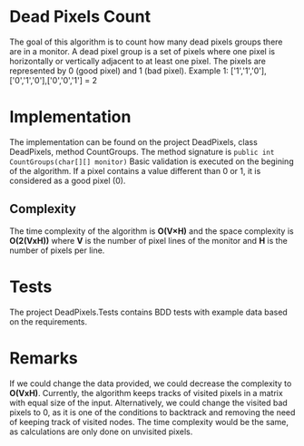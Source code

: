 # Dead Pixels Count
The goal of this algorithm is to count how many dead pixels groups there are in a monitor. A dead pixel group is a set of pixels where one pixel is horizontally or vertically adjacent to at least one pixel. The pixels are represented by 0 (good pixel) and 1 (bad pixel).
Example 1: ['1','1','0'],['0','1','0'],['0','0','1'] = 2

# Implementation
The implementation can be found on the project DeadPixels, class DeadPixels, method CountGroups. The method signature is `public int CountGroups(char[][] monitor)`
Basic validation is executed on the begining of the algorithm. If a pixel contains a value different than 0 or 1, it is considered as a good pixel (0).
## Complexity
The time complexity of the algorithm is **O(V×H)** and the space complexity is **O(2(VxH))** where **V** is the number of pixel lines of the monitor and **H** is the number of pixels per line.

# Tests
The project DeadPixels.Tests contains BDD tests with example data based on the requirements.

# Remarks
If we could change the data provided, we could decrease the complexity to **O(VxH)**. Currently, the algorithm keeps tracks of visited pixels in a matrix with equal size of the input. Alternatively, we could change the visited bad pixels to 0, as it is one of the conditions to backtrack and removing the need of keeping track of visited nodes. The time complexity would be the same, as calculations are only done on unvisited pixels.
